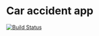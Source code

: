# Car accident app
[![Build Status](https://travis-ci.com/ForLearningAtJob4J/job4j_car_accident.svg?branch=master)](https://travis-ci.com/ForLearningAtJob4J/job4j_car_accident)
